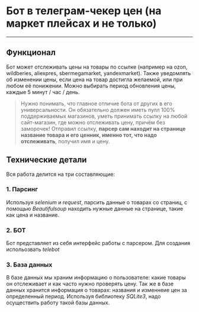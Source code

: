# Бот в телеграм-чекер цен (на маркет плейсах и не только)
---
## Функционал
Бот может отслеживать цены на товары по ссылке (например на ozon, wildberies, aliexpres, sbermegamarket, yandexmarket). 
Также уведомлять об изменении цены, если цена на товар достигла желаемой, или при любом её понижении.
Можно выбирать период обновления цены, каждые 5 минут / час / день. 

>Нужно понимать, что главное отличие бота от других в его универсальности.
> Он обязательно должен иметь пулл 100% поддерживаемых магазинов, уметь принимать ссылку на любой сайт-магазин, где можно отслеживать цену,
> причём без заморочек! Отправил ссылку, **парсер сам находит на странице название товара и его ценник, именно тот, что надо отслеживать**, получил имя и цену.

## Технические детали
Вся работа делится на три составляющие:
### 1. Парсинг
Используя *selenium* и *request*, парсить данные о товарах со страниц, 
с помощью *Beautifulsoup* находить нужные данные на странице, такие как цена и название.

### 2. БОТ
Бот представляет из себя интерфейс работы с парсером. 
Для создания испольозвать *telebot*

### 3. База данных
В базе данных мы храним информацию о пользователе: какие товары он отслеживает и как часто нужно проверять цену. Так же в базе данных хранится информация о товарах: названия и изменнеие цен за определенный период.
Используя библиотеку *SQLite3*, надо осуществить работу такой базы данных.
